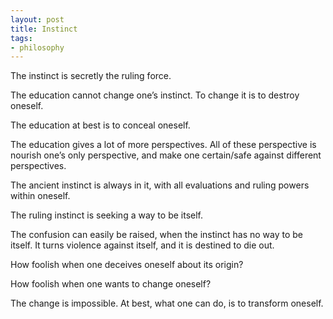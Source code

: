 ```yaml
---
layout: post
title: Instinct
tags:
- philosophy
---
```


The instinct is secretly the ruling force.

The education cannot change one’s instinct. To change it is to destroy oneself.

The education at best is to conceal oneself.

The education gives a lot of more perspectives. All of these perspective is nourish one’s only perspective, and make one certain/safe against different perspectives.

The ancient instinct is always in it, with all evaluations and ruling powers within oneself.

The ruling instinct is seeking a way to be itself.

The confusion can easily be raised, when the instinct has no way to be itself. It turns violence against itself, and it is destined to die out.

How foolish when one deceives oneself about its origin?

How foolish when one wants to change oneself?

The change is impossible. At best, what one can do, is to transform oneself.

